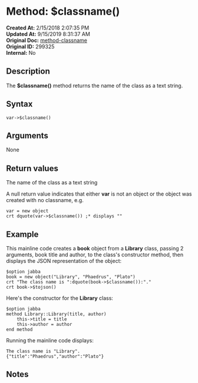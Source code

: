 # Method: $classname()

**Created At:** 2/15/2018 2:07:35 PM  
**Updated At:** 9/15/2019 8:31:37 AM  
**Original Doc:** [method-classname](https://docs.jbase.com/42948-dynamic-objects/method-classname)  
**Original ID:** 299325  
**Internal:** No  


## Description

The **$classname()** method returns the name of the class as a text string.



## Syntax

```
var->$classname() 
```



## Arguments

None



## Return values

The name of the class as a text string

A null return value indicates that either **var** is not an object or the object was created with no classname, e.g.

```
var = new object
crt dquote(var->$classname()) ;* displays ""
```

## 


## Example

This mainline code creates a **book** object from a **Library** class, passing 2 arguments, book title and author, to the class's constructor method, then displays the JSON representation of the object:

```
$option jabba
book = new object("Library", "Phaedrus", "Plato")
crt "The class name is ":dquote(book->$classname()):"."
crt book->$tojson()
```

Here's the constructor for the **Library** class:

```
$option jabba
method Library::Library(title, author)
    this->title = title
    this->author = author
end method
```

Running the mainline code displays:

```
The class name is "Library".
{"title":"Phaedrus","author":"Plato"}
```

## Notes




